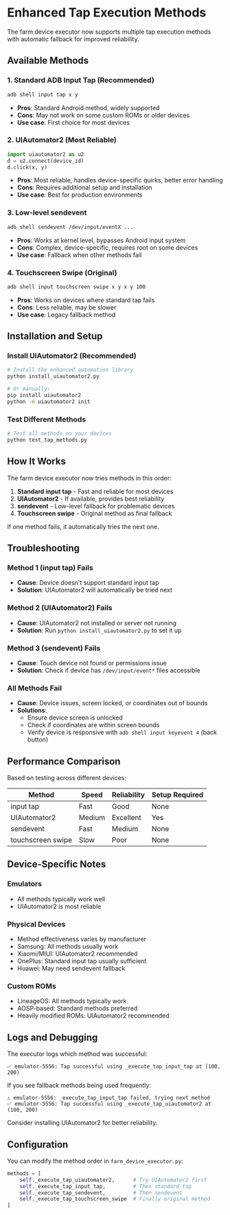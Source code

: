 # Enhanced Tap Execution Methods

The farm device executor now supports multiple tap execution methods with automatic fallback for improved reliability.

## Available Methods

### 1. Standard ADB Input Tap (Recommended)
```bash
adb shell input tap x y
```
- **Pros**: Standard Android method, widely supported
- **Cons**: May not work on some custom ROMs or older devices
- **Use case**: First choice for most devices

### 2. UIAutomator2 (Most Reliable)
```python
import uiautomator2 as u2
d = u2.connect(device_id)
d.click(x, y)
```
- **Pros**: Most reliable, handles device-specific quirks, better error handling
- **Cons**: Requires additional setup and installation
- **Use case**: Best for production environments

### 3. Low-level sendevent
```bash
adb shell sendevent /dev/input/eventX ...
```
- **Pros**: Works at kernel level, bypasses Android input system
- **Cons**: Complex, device-specific, requires root on some devices
- **Use case**: Fallback when other methods fail

### 4. Touchscreen Swipe (Original)
```bash
adb shell input touchscreen swipe x y x y 100
```
- **Pros**: Works on devices where standard tap fails
- **Cons**: Less reliable, may be slower
- **Use case**: Legacy fallback method

## Installation and Setup

### Install UIAutomator2 (Recommended)
```bash
# Install the enhanced automation library
python install_uiautomator2.py

# Or manually:
pip install uiautomator2
python -m uiautomator2 init
```

### Test Different Methods
```bash
# Test all methods on your devices
python test_tap_methods.py
```

## How It Works

The farm device executor now tries methods in this order:

1. **Standard input tap** - Fast and reliable for most devices
2. **UIAutomator2** - If available, provides best reliability
3. **sendevent** - Low-level fallback for problematic devices
4. **Touchscreen swipe** - Original method as final fallback

If one method fails, it automatically tries the next one.

## Troubleshooting

### Method 1 (input tap) Fails
- **Cause**: Device doesn't support standard input tap
- **Solution**: UIAutomator2 will automatically be tried next

### Method 2 (UIAutomator2) Fails
- **Cause**: UIAutomator2 not installed or server not running
- **Solution**: Run `python install_uiautomator2.py` to set it up

### Method 3 (sendevent) Fails
- **Cause**: Touch device not found or permissions issue
- **Solution**: Check if device has `/dev/input/event*` files accessible

### All Methods Fail
- **Cause**: Device issues, screen locked, or coordinates out of bounds
- **Solutions**:
  - Ensure device screen is unlocked
  - Check if coordinates are within screen bounds
  - Verify device is responsive with `adb shell input keyevent 4` (back button)

## Performance Comparison

Based on testing across different devices:

| Method | Speed | Reliability | Setup Required |
|--------|-------|-------------|----------------|
| input tap | Fast | Good | None |
| UIAutomator2 | Medium | Excellent | Yes |
| sendevent | Fast | Medium | None |
| touchscreen swipe | Slow | Poor | None |

## Device-Specific Notes

### Emulators
- All methods typically work well
- UIAutomator2 is most reliable

### Physical Devices
- Method effectiveness varies by manufacturer
- Samsung: All methods usually work
- Xiaomi/MIUI: UIAutomator2 recommended
- OnePlus: Standard input tap usually sufficient
- Huawei: May need sendevent fallback

### Custom ROMs
- LineageOS: All methods typically work
- AOSP-based: Standard methods preferred
- Heavily modified ROMs: UIAutomator2 recommended

## Logs and Debugging

The executor logs which method was successful:
```
✅ emulator-5556: Tap successful using _execute_tap_input_tap at (100, 200)
```

If you see fallback methods being used frequently:
```
⚠️ emulator-5556: _execute_tap_input_tap failed, trying next method
✅ emulator-5556: Tap successful using _execute_tap_uiautomator2 at (100, 200)
```

Consider installing UIAutomator2 for better reliability.

## Configuration

You can modify the method order in `farm_device_executor.py`:
```python
methods = [
    self._execute_tap_uiautomator2,      # Try UIAutomator2 first
    self._execute_tap_input_tap,         # Then standard tap
    self._execute_tap_sendevent,         # Then sendevent
    self._execute_tap_touchscreen_swipe  # Finally original method
]
```
